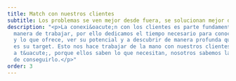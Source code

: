```yaml
---
title: Match con nuestros clientes
subtitle: Los problemas se ven mejor desde fuera, se solucionan mejor desde dentro.
description: "<p>La conexi&oacute;n con los clientes es parte fundamental de nuestra
  manera de trabajar, por ello dedicamos el tiempo necesario para conocer su empresa,
  y lo que ofrece, ver su potencial y a descubrir de manera profunda qui&eacute;n
  es su target. Esto nos hace trabajar de la mano con nuestros clientes, de t&uacute;
  a t&uacute;, porque ellos saben lo que necesitan, nosotros sabemos la mejor forma
  de conseguirlo.</p>"
order: 3
---
```


